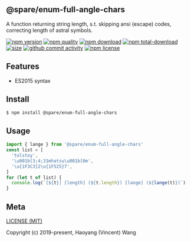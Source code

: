 ## @spare/enum-full-angle-chars
A function returning string length,
s.t. 
    skipping ansi (escape) codes,
    correcting length of astral symbols.

[![npm version][npm-image]][npm-url]
[![npm quality][quality-image]][quality-url]
[![npm download][download-image]][npm-url]
[![npm total-download][total-download-image]][npm-url]
[![size][size]][size-url]
[![github commit activity][commit-image]][github-url]
[![npm license][license-image]][npm-url]

## Features

- ES2015 syntax

## Install
```console
$ npm install @spare/enum-full-angle-chars
```

## Usage
```js
import { lange } from '@spare/enum-full-angle-chars'
const list = [
  'tolstoy',
  '\u001b[3;4;31mhatsu\u001b[0m',
  '\u{1F3C3}2\u{1F525}7',
]
for (let t of list) {
  console.log(`[${t}] [length] (${t.length}) [lange] (${lange(t)})`)
}
```

## Meta
[LICENSE (MIT)](LICENSE)

Copyright (c) 2019-present, Haoyang (Vincent) Wang

[//]: <> (Shields)
[npm-image]: https://img.shields.io/npm/v/@spare/enum-full-angle-chars.svg?style=flat-square
[quality-image]: http://npm.packagequality.com/shield/@spare/enum-full-angle-chars.svg?style=flat-square
[download-image]: https://img.shields.io/npm/dm/@spare/enum-full-angle-chars.svg?style=flat-square
[total-download-image]:https://img.shields.io/npm/dt/@spare/enum-full-angle-chars.svg?style=flat-square
[license-image]: https://img.shields.io/npm/l/@spare/enum-full-angle-chars.svg?style=flat-square
[commit-image]: https://img.shields.io/github/commit-activity/y/hoyeungw/spare/enum-full-angle-chars?style=flat-square
[size]: https://flat.badgen.net/packagephobia/install/@spare/enum-full-angle-chars

[//]: <> (Link)
[npm-url]: https://npmjs.org/package/@spare/enum-full-angle-chars
[quality-url]: http://packagequality.com/#?package=@spare/enum-full-angle-chars
[github-url]: https://github.com/gadge/@spare/enum-full-angle-chars
[size-url]: https://packagephobia.now.sh/result?p=@spare/enum-full-angle-chars
